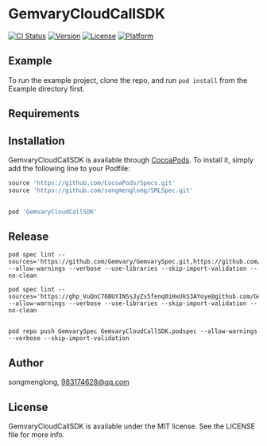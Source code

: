 # GemvaryCloudCallSDK

[![CI Status](https://img.shields.io/travis/songmenglong/GemvaryCloudCallSDK.svg?style=flat)](https://travis-ci.org/songmenglong/GemvaryCloudCallSDK)
[![Version](https://img.shields.io/cocoapods/v/GemvaryCloudCallSDK.svg?style=flat)](https://cocoapods.org/pods/GemvaryCloudCallSDK)
[![License](https://img.shields.io/cocoapods/l/GemvaryCloudCallSDK.svg?style=flat)](https://cocoapods.org/pods/GemvaryCloudCallSDK)
[![Platform](https://img.shields.io/cocoapods/p/GemvaryCloudCallSDK.svg?style=flat)](https://cocoapods.org/pods/GemvaryCloudCallSDK)

## Example

To run the example project, clone the repo, and run `pod install` from the Example directory first.

## Requirements

## Installation

GemvaryCloudCallSDK is available through [CocoaPods](https://cocoapods.org). To install
it, simply add the following line to your Podfile:

```ruby
source 'https://github.com/CocoaPods/Specs.git'
source 'https://github.com/songmenglong/SMLSpec.git'


pod 'GemvaryCloudCallSDK'
```

## Release

```
pod spec lint --sources='https://github.com/Gemvary/GemvarySpec.git,https://github.com/CocoaPods/Specs.git' --allow-warnings --verbose --use-libraries --skip-import-validation --no-clean

pod spec lint --sources='https://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@github.com/Gemvary/GemvarySpec.git,https://github.com/CocoaPods/Specs.git' --allow-warnings --verbose --use-libraries --skip-import-validation --no-clean


pod repo push GemvarySpec GemvaryCloudCallSDK.podspec --allow-warnings --verbose --skip-import-validation

```

## Author

songmenglong, 983174628@qq.com

## License

GemvaryCloudCallSDK is available under the MIT license. See the LICENSE file for more info.

